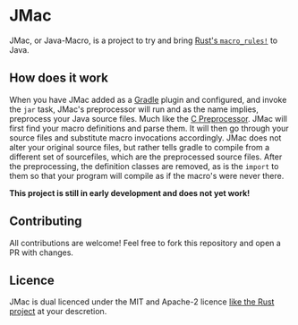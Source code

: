# JMac
JMac, or Java-Macro, is a project to try and bring [Rust's `macro_rules!`](https://doc.rust-lang.org/rust-by-example/macros.html) to Java.

## How does it work
When you have JMac added as a [Gradle](https://gradle.org/) plugin and configured, and invoke the `jar` task, JMac's preprocessor will run and as the name implies, preprocess your Java source files. Much like the [C Preprocessor](https://en.wikipedia.org/wiki/C_preprocessor).
JMac will first find your macro definitions and parse them. It will then go through your source files and substitute macro invocations accordingly. JMac does not alter your original source files, but rather tells gradle to compile from a different set of sourcefiles, which are the preprocessed source files. After the preprocessing, the definition classes are removed, as is the `import` to them so that your program will compile as if the macro's were never there.

**This project is still in early development and does not yet work!**

## Contributing
All contributions are welcome! Feel free to fork this repository and open a PR with changes.

## Licence
JMac is dual licenced under the MIT and Apache-2 licence [like the Rust project](https://www.rust-lang.org/policies/licenses) at your descretion.